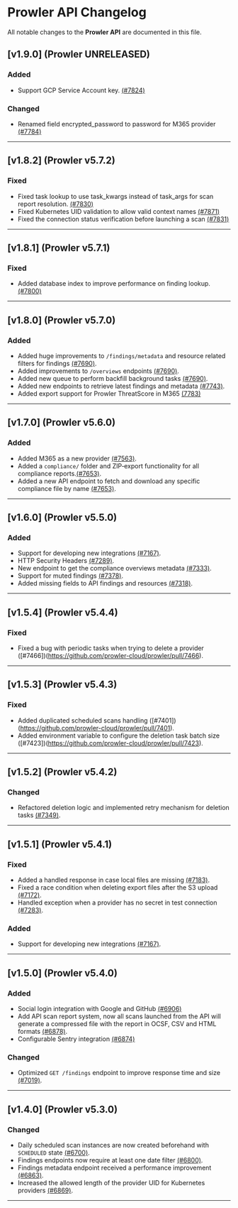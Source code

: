# Prowler API Changelog

All notable changes to the **Prowler API** are documented in this file.

## [v1.9.0] (Prowler UNRELEASED)

### Added
- Support GCP Service Account key. [(#7824)](https://github.com/prowler-cloud/prowler/pull/7824)

### Changed
- Renamed field encrypted_password to password for M365 provider [(#7784)](https://github.com/prowler-cloud/prowler/pull/7784)

---

## [v1.8.2] (Prowler v5.7.2)

### Fixed
- Fixed task lookup to use task_kwargs instead of task_args for scan report resolution. [(#7830)](https://github.com/prowler-cloud/prowler/pull/7830)
- Fixed Kubernetes UID validation to allow valid context names [(#7871)](https://github.com/prowler-cloud/prowler/pull/7871)
- Fixed the connection status verification before launching a scan [(#7831)](https://github.com/prowler-cloud/prowler/pull/7831)

---

## [v1.8.1] (Prowler v5.7.1)

### Fixed
- Added database index to improve performance on finding lookup. [(#7800)](https://github.com/prowler-cloud/prowler/pull/7800)

---

## [v1.8.0] (Prowler v5.7.0)

### Added
- Added huge improvements to `/findings/metadata` and resource related filters for findings [(#7690)](https://github.com/prowler-cloud/prowler/pull/7690).
- Added improvements to `/overviews` endpoints [(#7690)](https://github.com/prowler-cloud/prowler/pull/7690).
- Added new queue to perform backfill background tasks [(#7690)](https://github.com/prowler-cloud/prowler/pull/7690).
- Added new endpoints to retrieve latest findings and metadata [(#7743)](https://github.com/prowler-cloud/prowler/pull/7743).
- Added export support for Prowler ThreatScore in M365 [(7783)](https://github.com/prowler-cloud/prowler/pull/7783)

---

## [v1.7.0] (Prowler v5.6.0)

### Added

- Added M365 as a new provider [(#7563)](https://github.com/prowler-cloud/prowler/pull/7563).
- Added a `compliance/` folder and ZIP‐export functionality for all compliance reports.[(#7653)](https://github.com/prowler-cloud/prowler/pull/7653).
- Added a new API endpoint to fetch and download any specific compliance file by name [(#7653)](https://github.com/prowler-cloud/prowler/pull/7653).

---

## [v1.6.0] (Prowler v5.5.0)

### Added

- Support for developing new integrations [(#7167)](https://github.com/prowler-cloud/prowler/pull/7167).
- HTTP Security Headers [(#7289)](https://github.com/prowler-cloud/prowler/pull/7289).
- New endpoint to get the compliance overviews metadata [(#7333)](https://github.com/prowler-cloud/prowler/pull/7333).
- Support for muted findings [(#7378)](https://github.com/prowler-cloud/prowler/pull/7378).
- Added missing fields to API findings and resources [(#7318)](https://github.com/prowler-cloud/prowler/pull/7318).

---

## [v1.5.4] (Prowler v5.4.4)

### Fixed
- Fixed a bug with periodic tasks when trying to delete a provider ([#7466])(https://github.com/prowler-cloud/prowler/pull/7466).

---

## [v1.5.3] (Prowler v5.4.3)

### Fixed
- Added duplicated scheduled scans handling ([#7401])(https://github.com/prowler-cloud/prowler/pull/7401).
- Added environment variable to configure the deletion task batch size ([#7423])(https://github.com/prowler-cloud/prowler/pull/7423).

---

## [v1.5.2] (Prowler v5.4.2)

### Changed
- Refactored deletion logic and implemented retry mechanism for deletion tasks [(#7349)](https://github.com/prowler-cloud/prowler/pull/7349).

---

## [v1.5.1] (Prowler v5.4.1)

### Fixed
- Added a handled response in case local files are missing [(#7183)](https://github.com/prowler-cloud/prowler/pull/7183).
- Fixed a race condition when deleting export files after the S3 upload [(#7172)](https://github.com/prowler-cloud/prowler/pull/7172).
- Handled exception when a provider has no secret in test connection [(#7283)](https://github.com/prowler-cloud/prowler/pull/7283).


### Added

- Support for developing new integrations [(#7167)](https://github.com/prowler-cloud/prowler/pull/7167).

---

## [v1.5.0] (Prowler v5.4.0)

### Added
- Social login integration with Google and GitHub [(#6906)](https://github.com/prowler-cloud/prowler/pull/6906)
- Add API scan report system, now all scans launched from the API will generate a compressed file with the report in OCSF, CSV and HTML formats [(#6878)](https://github.com/prowler-cloud/prowler/pull/6878).
- Configurable Sentry integration [(#6874)](https://github.com/prowler-cloud/prowler/pull/6874)

### Changed
- Optimized `GET /findings` endpoint to improve response time and size [(#7019)](https://github.com/prowler-cloud/prowler/pull/7019).

---

## [v1.4.0] (Prowler v5.3.0)

### Changed
- Daily scheduled scan instances are now created beforehand with `SCHEDULED` state [(#6700)](https://github.com/prowler-cloud/prowler/pull/6700).
- Findings endpoints now require at least one date filter [(#6800)](https://github.com/prowler-cloud/prowler/pull/6800).
- Findings metadata endpoint received a performance improvement [(#6863)](https://github.com/prowler-cloud/prowler/pull/6863).
- Increased the allowed length of the provider UID for Kubernetes providers [(#6869)](https://github.com/prowler-cloud/prowler/pull/6869).

---

